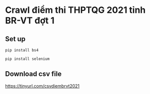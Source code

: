 # Crawl điểm thi THPTQG 2021 tỉnh BR-VT đợt 1

## Set up
`pip install bs4`

`pip install selenium`

## Download csv file
https://tinyurl.com/csvdiembrvt2021
